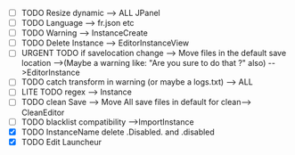 - [ ] TODO Resize dynamic --> ALL JPanel
- [ ] TODO Language --> fr.json etc
- [ ] TODO Warning --> InstanceCreate
- [ ] TODO Delete Instance --> EditorInstanceView
- [ ] URGENT TODO if savelocation change --> Move files in the default save location -->(Maybe a warning like: "Are you sure to do that ?" also)
-->EditorInstance
- [ ] TODO catch transform in warning (or maybe a logs.txt) --> ALL
- [ ] LITE TODO regex --> Instance
- [ ] TODO clean Save --> Move All save files in default for clean--> CleanEditor
- [ ] TODO blacklist compatibility -->ImportInstance
- [X] TODO InstanceName delete .Disabled. and .disabled
- [X] TODO Edit Launcheur
